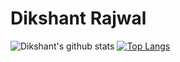 # Dikshant Rajwal
![Dikshant's github stats](https://github-readme-stats.vercel.app/api?username=drajwal1511)
[![Top Langs](https://github-readme-stats.vercel.app/api/top-langs/?username=anuraghazra)](https://github.com/anuraghazra/github-readme-stats)

